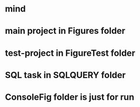 # mind
#
# main project in Figures folder
# test-project in FigureTest folder
# SQL task in SQLQUERY folder
# ConsoleFig folder is just for run
#
